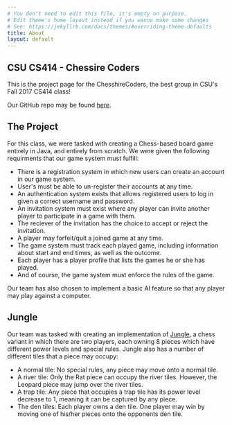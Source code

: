 ```yaml
---
# You don't need to edit this file, it's empty on purpose.
# Edit theme's home layout instead if you wanna make some changes
# See: https://jekyllrb.com/docs/themes/#overriding-theme-defaults
title: About
layout: default
---
```


## CSU CS414 - Chessire Coders

This is the project page for the ChesshireCoders, the best group in CSU's Fall 2017 CS414 class!

Our GitHub repo may be found [here](https://github.com/tking2096/cs414-f17-301-chessire-coders).

## The Project

For this class, we were tasked with creating a Chess-based board game entirely in Java, and entirely from scratch. We were given the following requirments that our game system must fulfill:

- There is a registration system in which new users can create an account in our game system.
- User's must be able to un-register their accounts at any time.
- An authentication system exists that allows registered users to log in given a correct username and password.
- An invitation system must exist where any player can invite another player to participate in a game with them.
- The reciever of the invitation has the choice to accept or reject the invitation.
- A player may forfeit/quit a joined game at any time.
- The game system must track each played game, including information about start and end times, as well as the outcome.
- Each player has a player profile that lists the games he or she has played.
- And of course, the game system must enforce the rules of the game.

Our team has also chosen to implement a basic AI feature so that any player may play against a computer.

## Jungle

Our team was tasked with creating an implementation of [Jungle](https://en.wikipedia.org/wiki/Jungle_(board_game)), a chess variant in which there are two players, each owning 8 pieces which have different power levels and special rules. Jungle also has a number of different tiles that a piece may occupy:

- A normal tile: No special rules, any piece may move onto a normal tile.
- A river tile: Only the Rat piece can occupy the river tiles. However, the Leopard piece may jump over the river tiles.
- A trap tile: Any piece that occupies a trap tile has its power level decrease to 1, meaning it can be captured by any piece.
- The den tiles: Each player owns a den tile. One player may win by moving one of his/her pieces onto the opponents den tile.
